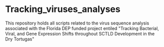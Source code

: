 # Tracking_viruses_analyses
This repository holds all scripts related to the virus sequence analysis associated with the Florida DEP funded project entiled "Tracking Bacterial, Viral, and Gene Expression Shifts throughout SCTLD Development in the Dry Tortugas"
